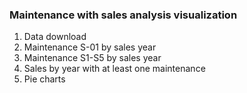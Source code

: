 ### Maintenance with sales analysis visualization

<ol>
<li>Data download</li>
<li>Maintenance S-01 by sales year</li>
<li>Maintenance S1-S5 by sales year</li>
<li>Sales by year with at least one maintenance</li>
<li>Pie charts</li>
</ol>

<img srs="https://github.com/Filichkin/Data_Visualization/blob/a2ff628502c169a6ead3d766a2eef3375d6e73f1/Sales%20and%20Maintenance/hist_1.png" />
